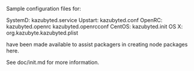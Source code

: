 Sample configuration files for:

SystemD: kazubyted.service
Upstart: kazubyted.conf
OpenRC:  kazubyted.openrc
         kazubyted.openrcconf
CentOS:  kazubyted.init
OS X:    org.kazubyte.kazubyted.plist

have been made available to assist packagers in creating node packages here.

See doc/init.md for more information.
